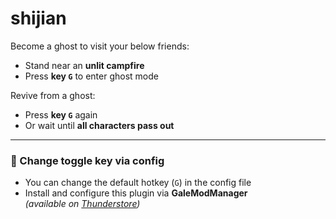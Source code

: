 # shijian

Become a ghost to visit your below friends:

- Stand near an **unlit campfire**
- Press **key `G`** to enter ghost mode

Revive from a ghost:

- Press **key `G`** again  
- Or wait until **all characters pass out**

---

### 🔧 Change toggle key via config

- You can change the default hotkey (`G`) in the config file
- Install and configure this plugin via **GaleModManager**  
  *(available on [Thunderstore](https://thunderstore.io/))*
